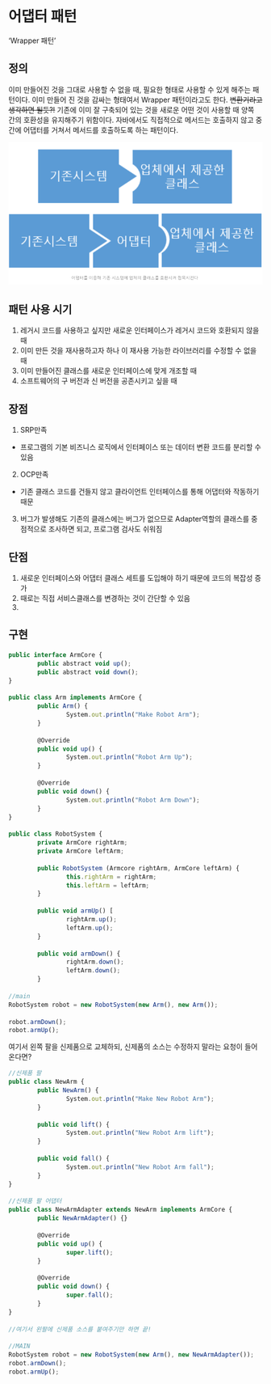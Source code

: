 # 어댑터 패턴

‘Wrapper 패턴’

## 정의

 이미 만들어진 것을 그대로 사용할 수 없을 때, 필요한 형태로 사용할 수 있게 해주는 패턴이다. 이미 만들어 진 것을 감싸는 형태여서 Wrapper 패턴이라고도 한다. ~~변환기라고 생각하면 될듯?!~~ 기존에 이미 잘 구축되어 있는 것을 새로운 어떤 것이 사용할 때 양쪽 간의 호환성을 유지해주기 위함이다. 자바에서도 직접적으로 메서드는 호출하지 않고 중간에 어댑터를 거쳐서 메서드를 호출하도록 하는 패턴이다.

![Untitled](../src/images/adapter_zziony.png)

## 패턴 사용 시기

1. 레거시 코드를 사용하고 싶지만 새로운 인터페이스가 레거시 코드와 호환되지 않을 때
2. 이미 만든 것을 재사용하고자 하나 이 재사용 가능한 라이브러리를 수정할 수 없을 때
3. 이미 만들어진 클래스를 새로운 인터페이스에 맞게 개조할 때
4. 소프트웨어의 구 버전과 신 버전을 공존시키고 싶을 때

## 장점

1. SRP만족
- 프로그램의 기본 비즈니스 로직에서 인터페이스 또는 데이터 변환 코드를 분리할 수 있음
2. OCP만족
- 기존 클래스 코드를 건들지 않고 클라이언트 인터페이스를 통해 어댑터와 작동하기 때문
3. 버그가 발생해도 기존의 클래스에는 버그가 없으므로 Adapter역할의 클래스를 중점적으로 조사하면 되고, 프로그램 검사도 쉬워짐

## 단점

1. 새로운 인터페이스와 어댑터 클래스 세트를 도입해야 하기 때문에 코드의 복잡성 증가
2. 때로는 직접 서비스클래스를 변경하는 것이 간단할 수 있음
3. 

## 구현

```jsx
public interface ArmCore {
		public abstract void up();
		public abstract void down();
}

public class Arm implements ArmCore {
		public Arm() {
				System.out.println("Make Robot Arm");
		}
		
		@Override
		public void up() {
				System.out.println("Robot Arm Up");
		}
		
		@Override
		public void down() {
				System.out.println("Robot Arm Down");
		}
}

public class RobotSystem {
		private ArmCore rightArm;
		private ArmCore leftArm;

		public RobotSystem (Armcore rightArm, ArmCore leftArm) {
				this.rightArm = rightArm;
				this.leftArm = leftArm;
		}
	
		public void armUp() [
				rightArm.up();
				leftArm.up();
		}
	
		public void armDown() {
				rightArm.down();
				leftArm.down();
		}

//main
RobotSystem robot = new RobotSystem(new Arm(), new Arm());

robot.armDown();
robot.armUp();
```

여기서 왼쪽 팔을 신제품으로 교체하되, 신제품의 소스는 수정하지 말라는 요청이 들어온다면?

```jsx
//신제품 팔
public class NewArm {
		public NewArm() {
				System.out.println("Make New Robot Arm");
		}
	
		public void lift() {
				System.out.println("New Robot Arm lift");
		}
		
		public void fall() {
				System.out.println("New Robot Arm fall");
		}
}

//신제품 팔 어댑터
public class NewArmAdapter extends NewArm implements ArmCore {
		public NewArmAdapter() {}

		@Override
		public void up() {
				super.lift();
		}

		@Override
		public void down() {
				super.fall(); 
		}
}

//여기서 왼팔에 신제품 소스를 붙여주기만 하면 끝!

//MAIN
RobotSystem robot = new RobotSystem(new Arm(), new NewArmAdapter());
robot.armDown();
robot.armUp();
```